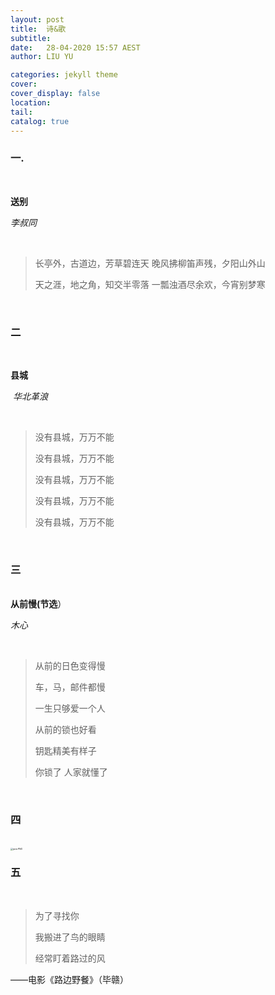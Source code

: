 ```yaml
---
layout: post
title:  诗&歌
subtitle: 
date:   28-04-2020 15:57 AEST
author: LIU YU

categories: jekyll theme
cover: 
cover_display: false
location: 
tail: 
catalog: true 
---
```


### 一. 

<br>

**送别**

<a>*李叔同*</a>

<br>

> 长亭外，古道边，芳草碧连天
> 晚风拂柳笛声残，夕阳山外山
>
> 天之涯，地之角，知交半零落
> 一瓢浊酒尽余欢，今宵别梦寒

<br>

### 二

<br>

**县城**

​	<a>*华北革浪*</a>	

<br>

> 没有县城，万万不能
>
> 没有县城，万万不能
>
> 没有县城，万万不能
>
> 没有县城，万万不能
>
> 没有县城，万万不能
>

<br>

### 三

<br>**从前慢(节选**）

<a> *木心*</a>

<br>

> 从前的日色变得慢
>
> 车，马，邮件都慢
>
> 一生只够爱一个人
>
> 从前的锁也好看
>
> 钥匙精美有样子
>
> 你锁了 人家就懂了

<br>

### 四

<br>

<img src="https://i.loli.net/2020/05/10/fdl6ZjmOvu381Rg.png" alt="java.PNG" style="zoom:25%;" />

<br>

### 五

<br>

>  为了寻找你
>
> 我搬进了鸟的眼睛
>
> 经常盯着路过的风

——电影《路边野餐》（毕赣）

<br>